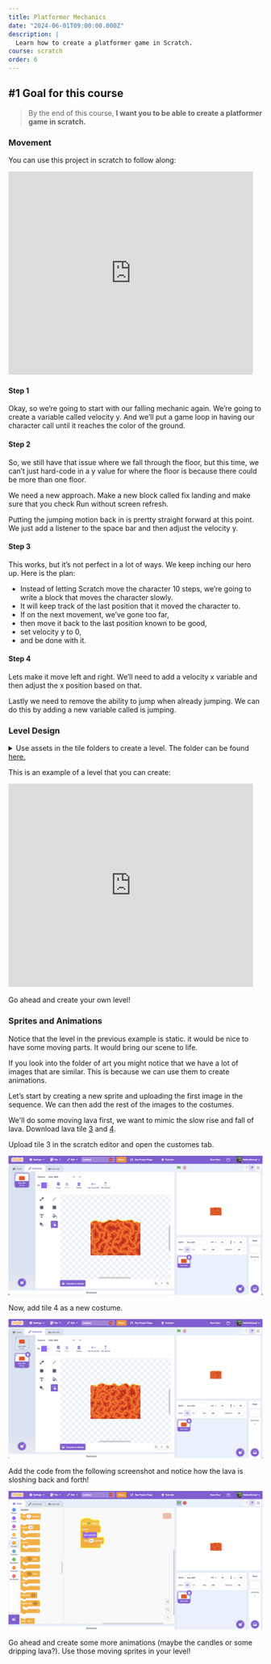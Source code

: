 ```yaml
---
title: Platformer Mechanics
date: "2024-06-01T09:00:00.000Z"
description: |
  Learn how to create a platformer game in Scratch.
course: scratch
order: 6
---
```


## #1 Goal for this course

> By the end of this course, **I want you to be able to create a platformer game in scratch.**

### Movement

You can use this project in scratch to follow along:

<iframe src="https://scratch.mit.edu/projects/1030521186/embed" allowtransparency="true" width="485" height="402" frameborder="0" scrolling="no" allowfullscreen></iframe>

#### Step 1

Okay, so we’re going to start with our falling mechanic again. We’re going to create a variable called velocity y. And we’ll put a game loop in having our character call until it reaches the color of the ground.

#### Step 2

So, we still have that issue where we fall through the floor, but this time, we can’t just hard-code in a y value for where the floor is because there could be more than one floor.

We need a new approach. Make a new block called fix landing and make sure that you check Run without screen refresh.

Putting the jumping motion back in is prertty straight forward at this point. We just add a listener to the space bar and then adjust the velocity y.

#### Step 3

This works, but it’s not perfect in a lot of ways. We keep inching our hero up. Here is the plan:

- Instead of letting Scratch move the character 10 steps, we’re going to write a block that moves the character slowly.
- It will keep track of the last position that it moved the character to.
- If on the next movement, we’ve gone too far,
- then move it back to the last position known to be good,
- set velocity y to 0,
- and be done with it.

#### Step 4

Lets make it move left and right. We’ll need to add a velocity x variable and then adjust the x position based on that.

Lastly we need to remove the ability to jump when already jumping. We can do this by adding a new variable called is jumping.

### Level Design

<details>
  <summary>Use assets in the tile folders to create a level. The folder can be found <a href="https://drive.google.com/drive/folders/1YKpiMorCCZVDO1opJa273-nDcrsaCUEY?usp=drive_link" target="_blank">here.</a></summary>

  <iframe src="https://drive.google.com/embeddedfolderview?id=1YKpiMorCCZVDO1opJa273-nDcrsaCUEY#grid" style="width:100%; height:600px; border:0;"></iframe>
</details>

This is an example of a level that you can create:

<iframe src="https://scratch.mit.edu/projects/1030396779/embed" allowtransparency="true" width="485" height="402" frameborder="0" scrolling="no" allowfullscreen></iframe>

Go ahead and create your own level!

### Sprites and Animations

Notice that the level in the previous example is static. it would be nice to have some moving parts. It would bring our scene to life.

If you look into the folder of art you might notice that we have a lot of images that are similar. This is because we can use them to create animations.

Let’s start by creating a new sprite and uploading the first image in the sequence. We can then add the rest of the images to the costumes.

We'll do some moving lava first, we want to mimic the slow rise and fall of lava. Download lava tile <a href="https://drive.google.com/file/d/1NB9Lu5oWTm4zOhqKx0jScXRktOskwKFP/view?usp=drive_link" target="_blank">3</a> and <a target="_blank" href="https://drive.google.com/file/d/10wDWe409Ro6fGOuf8w9Ps7X16FCX5XuB/view?usp=drive_link">4</a>.

Upload tile 3 in the scratch editor and open the customes tab.

![alt text](image.png)

Now, add tile 4 as a new costume.

![alt text](image-1.png)

Add the code from the following screenshot and notice how the lava is sloshing back and forth!

![alt text](image-2.png)

Go ahead and create some more animations (maybe the candles or some dripping lava?). Use those moving sprites in your level!
